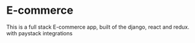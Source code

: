 # E-commerce
This is a full stack E-commerce app, built of the django, react and redux. with paystack integrations
